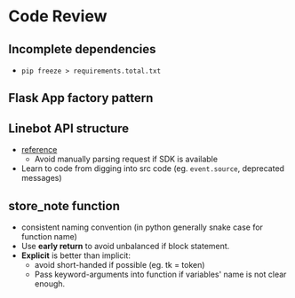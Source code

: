 # Code Review

## Incomplete dependencies

- `pip freeze > requirements.total.txt`

## Flask App factory pattern

## Linebot API structure

- [reference](https://github.com/line/line-bot-sdk-python?tab=readme-ov-file#synopsis)
  - Avoid manually parsing request if SDK is available
- Learn to code from digging into src code (eg. `event.source`, deprecated messages)

## store_note function

- consistent naming convention (in python generally snake case for function name)
- Use **early return** to avoid unbalanced if block statement.
- **Explicit** is better than implicit:
  - avoid short-handed if possible (eg. tk = token)
  - Pass keyword-arguments into function if variables' name is not clear enough.
